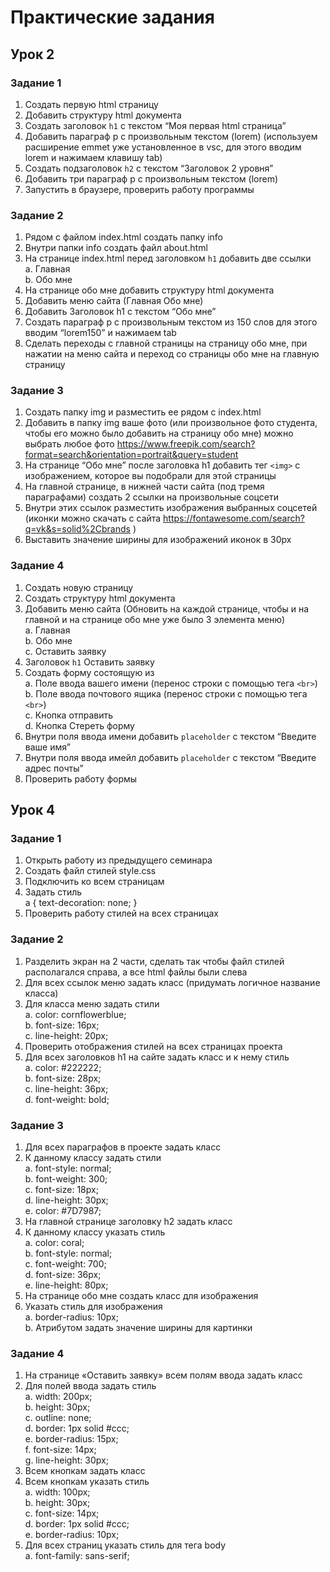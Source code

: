 # Практические задания
## Урок 2
### Задание 1

1. Создать первую html страницу
2. Добавить структуру html документа
3. Создать заголовок `h1` с текстом “Моя первая html
страница”
4. Добавить параграф p с произвольным текстом (lorem)
(используем расширение emmet уже установленное в
vsc, для этого вводим lorem и нажимаем клавишу tab)
5. Создать подзаголовок `h2` с текстом “Заголовок 2 уровня”
6. Добавить три параграф p с произвольным текстом (lorem)
7. Запустить в браузере, проверить работу программы

### Задание 2
1. Рядом с файлом index.html создать папку info
2. Внутри папки info создать файл about.html
3. На странице index.html перед заголовком `h1` добавить две ссылки  
    a. Главная  
    b. Обо мне
4. На странице обо мне добавить структуру html документа
5. Добавить меню сайта (Главная Обо мне)
6. Добавить Заголовок h1 с текстом “Обо мне”
7. Создать параграф p с произвольным текстом из 150 слов для этого
вводим “lorem150” и нажимаем tab
8. Сделать переходы с главной страницы на страницу обо мне, при
нажатии на меню сайта и переход со страницы обо мне на главную
страницу

### Задание 3
1. Создать папку img и разместить ее рядом с index.html
2. Добавить в папку img ваше фото (или произвольное фото студента,
чтобы его можно было добавить на страницу обо мне) можно
выбрать любое фото https://www.freepik.com/search?format=search&orientation=portrait&query=student
3. На странице “Обо мне” после заголовка h1 добавить тег `<img>` с
изображением, которое вы подобрали для этой страницы
4. На главной странице, в нижней части сайта (под тремя
параграфами) создать 2 ссылки на произвольные соцсети
5. Внутри этих ссылок разместить изображения выбранных соцсетей (иконки можно скачать с сайта https://fontawesome.com/search?q=vk&s=solid%2Cbrands )
6. Выставить значение ширины для изображений иконок в 30px

### Задание 4
1. Создать новую страницу
2. Создать структуру html документа
3. Добавить меню сайта (Обновить на каждой странице, чтобы и на
главной и на странице обо мне уже было 3 элемента меню)     
    a. Главная  
    b. Обо мне  
    c. Оставить заявку
4. Заголовок `h1` Оставить заявку
5. Создать форму состоящую из  
    a. Поле ввода вашего имени (перенос строки с помощью тега `<br>`)  
    b. Поле ввода почтового ящика (перенос строки с помощью тега `<br>`)  
    c. Кнопка отправить  
    d. Кнопка Стереть форму
6. Внутри поля ввода имени добавить `placeholder` с текстом “Введите
ваше имя”
7. Внутри поля ввода имейл добавить `placeholder` с текстом “Введите
адрес почты”
8. Проверить работу формы

## Урок 4
### Задание 1
1. Открыть работу из предыдущего семинара
2. Создать файл стилей style.css
3. Подключить ко всем страницам
4. Задать стиль  
a {
text-decoration: none;
}
5. Проверить работу стилей на всех страницах

### Задание 2
1. Разделить экран на 2 части, сделать так чтобы файл стилей располагался
справа, а все html файлы были слева
2. Для всех ссылок меню задать класс (придумать логичное название класса)
3. Для класса меню задать стили  
    a. color: cornflowerblue;  
    b. font-size: 16px;  
    c. line-height: 20px;  
4. Проверить отображения стилей на всех страницах проекта
5. Для всех заголовков h1 на сайте задать класс и к нему стиль  
    a. color: #222222;  
    b. font-size: 28px;  
    c. line-height: 36px;  
    d. font-weight: bold;

### Задание 3
1. Для всех параграфов в проекте задать класс
2. К данному классу задать стили  
    a. font-style: normal;  
    b. font-weight: 300;  
    c. font-size: 18px;  
    d. line-height: 30px;  
    e. color: #7D7987;
3. На главной странице заголовку h2 задать класс
4. К данному классу указать стиль  
    a. color: coral;  
    b. font-style: normal;  
    c. font-weight: 700;  
    d. font-size: 36px;  
    e. line-height: 80px;  
5. На странице обо мне создать класс для изображения
6. Указать стиль для изображения  
    a. border-radius: 10px;  
    b. Атрибутом задать значение ширины для картинки
### Задание 4
1. На странице «Оставить заявку» всем полям ввода задать класс
2. Для полей ввода задать стиль  
    a. width: 200px;  
    b. height: 30px;  
    c. outline: none;  
    d. border: 1px solid #ccc;  
    e. border-radius: 15px;  
    f. font-size: 14px;  
    g. line-height: 30px;
3. Всем кнопкам задать класс
4. Всем кнопкам указать стиль  
    a. width: 100px;  
    b. height: 30px;  
    c. font-size: 14px;  
    d. border: 1px solid #ccc;  
    e. border-radius: 10px;
5. Для всех страниц указать стиль для тега body  
    a. font-family: sans-serif;